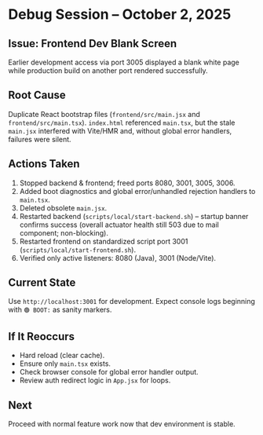 # Debug Session – October 2, 2025

## Issue: Frontend Dev Blank Screen
Earlier development access via port 3005 displayed a blank white page while production build on another port rendered successfully.

## Root Cause
Duplicate React bootstrap files (`frontend/src/main.jsx` and `frontend/src/main.tsx`). `index.html` referenced `main.tsx`, but the stale `main.jsx` interfered with Vite/HMR and, without global error handlers, failures were silent.

## Actions Taken
1. Stopped backend & frontend; freed ports 8080, 3001, 3005, 3006.
2. Added boot diagnostics and global error/unhandled rejection handlers to `main.tsx`.
3. Deleted obsolete `main.jsx`.
4. Restarted backend (`scripts/local/start-backend.sh`) – startup banner confirms success (overall actuator health still 503 due to mail component; non-blocking).
5. Restarted frontend on standardized script port 3001 (`scripts/local/start-frontend.sh`).
6. Verified only active listeners: 8080 (Java), 3001 (Node/Vite).

## Current State
Use `http://localhost:3001` for development. Expect console logs beginning with `🟢 BOOT:` as sanity markers.

## If It Reoccurs
- Hard reload (clear cache).
- Ensure only `main.tsx` exists.
- Check browser console for global error handler output.
- Review auth redirect logic in `App.jsx` for loops.

## Next
Proceed with normal feature work now that dev environment is stable.
